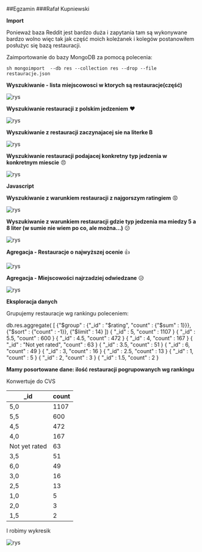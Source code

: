 ##Egzamin
###Rafał Kupniewski

**Import**

Ponieważ baza Reddit jest bardzo duża i zapytania tam są wykonywane bardzo wolno więc tak jak część moich koleżanek i kolegów postanowiłem posłużyc się bazą restauracji.


Zaimportowanie do bazy MongoDB za pomocą polecenia:

```sh mongoimport  --db res --collection res --drop --file restauracje.json```

**Wyszukiwanie - lista miejscowosci w ktorych są restauracje(część)**

![rys](pic/s10.jpg)

**Wyszukiwanie restauracji z polskim jedzeniem** :heart:

![rys](pic/s3.jpg)


**Wyszukiwanie z restauracji zaczynajacej sie na literke B**

![rys](pic/s5.jpg)


**Wyszukiwanie restauracji podajacej konkretny typ jedzenia w konkretnym miescie** :angry:

![rys](pic/s4.jpg)

**Javascript**


**Wyszukiwanie z warunkiem restauracji z najgorszym ratingiem** :rage:

![rys](pic/s6.jpg)

**Wyszukiwanie z warunkiem restauracji gdzie typ jedzenia ma miedzy 5 a 8 liter (w sumie nie wiem po co, ale można...)** :confused:

![rys](pic/s9.jpg)

**Agregacja - Restauracje o najwyższej ocenie** :+1:

![rys](pic/s7.jpg)

**Agregacja - Miejscowości najrzadziej odwiedzane** :disappointed_relieved:

![rys](pic/s8.jpg)



__Eksploracja danych__

Grupujemy restauracje wg rankingu poleceniem:


db.res.aggregate( [   {"$group" :      {"_id" : "$rating", "count" : {"$sum" : 1}}},     {"$sort" : {"count" : -1}},     {"$limit" : 14}     ])
{ "_id" : 5, "count" : 1107 }
{ "_id" : 5.5, "count" : 600 }
{ "_id" : 4.5, "count" : 472 }
{ "_id" : 4, "count" : 167 }
{ "_id" : "Not yet rated", "count" : 63 }
{ "_id" : 3.5, "count" : 51 }
{ "_id" : 6, "count" : 49 }
{ "_id" : 3, "count" : 16 }
{ "_id" : 2.5, "count" : 13 }
{ "_id" : 1, "count" : 5 }
{ "_id" : 2, "count" : 3 }
{ "_id" : 1.5, "count" : 2 }

**Mamy posortowane dane: ilość restauracji pogrupowanych wg rankingu**

Konwertuje do CVS

| _id            | count     |
|----------------|-----------|
| 5,0            |	1107    |
| 5,5            |	600      |
| 4,5            |	472      |
| 4,0            |	167      |
| Not yet rated  |	63       |
| 3,5            |	51       |
| 6,0            |	49       |
| 3,0            |	16       |
| 2,5            |	13       |
| 1,0            |	5        |
| 2,0            |	3        |
| 1,5            |	2        |

I robimy wykresik

![rys](pic/s11.png)
